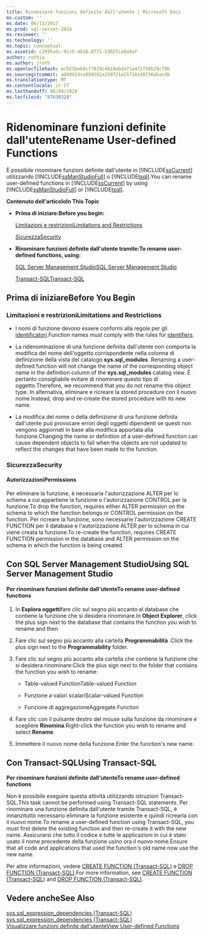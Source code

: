 ```yaml
---
title: Rinominare funzioni definite dall'utente | Microsoft Docs
ms.custom: ''
ms.date: 06/13/2017
ms.prod: sql-server-2014
ms.reviewer: ''
ms.technology: ''
ms.topic: conceptual
ms.assetid: c2695a5c-9cc5-4b18-8771-53027ca9a9af
author: rothja
ms.author: jroth
ms.openlocfilehash: ec923be64cf7819c4018ebda71a472f58b29cf8b
ms.sourcegitcommit: ad4d92dce894592a259721a1571b1d8736abacdb
ms.translationtype: MT
ms.contentlocale: it-IT
ms.lasthandoff: 08/04/2020
ms.locfileid: "87638329"
---
```

# <a name="rename-user-defined-functions"></a><span data-ttu-id="dcb27-102">Ridenominare funzioni definite dall'utente</span><span class="sxs-lookup"><span data-stu-id="dcb27-102">Rename User-defined Functions</span></span>
  <span data-ttu-id="dcb27-103">È possibile rinominare funzioni definite dall'utente in [!INCLUDE[ssCurrent](../../includes/sscurrent-md.md)] utilizzando [!INCLUDE[ssManStudioFull](../../includes/ssmanstudiofull-md.md)] o [!INCLUDE[tsql](../../includes/tsql-md.md)].</span><span class="sxs-lookup"><span data-stu-id="dcb27-103">You can rename user-defined functions in [!INCLUDE[ssCurrent](../../includes/sscurrent-md.md)] by using [!INCLUDE[ssManStudioFull](../../includes/ssmanstudiofull-md.md)] or [!INCLUDE[tsql](../../includes/tsql-md.md)].</span></span>  
  
 <span data-ttu-id="dcb27-104">**Contenuto dell'articolo**</span><span class="sxs-lookup"><span data-stu-id="dcb27-104">**In This Topic**</span></span>  
  
-   <span data-ttu-id="dcb27-105">**Prima di iniziare:**</span><span class="sxs-lookup"><span data-stu-id="dcb27-105">**Before you begin:**</span></span>  
  
     [<span data-ttu-id="dcb27-106">Limitazioni e restrizioni</span><span class="sxs-lookup"><span data-stu-id="dcb27-106">Limitations and Restrictions</span></span>](#Restrictions)  
  
     [<span data-ttu-id="dcb27-107">Sicurezza</span><span class="sxs-lookup"><span data-stu-id="dcb27-107">Security</span></span>](#Security)  
  
-   <span data-ttu-id="dcb27-108">**Rinominare funzioni definite dall'utente tramite:**</span><span class="sxs-lookup"><span data-stu-id="dcb27-108">**To rename user-defined functions, using:**</span></span>  
  
     [<span data-ttu-id="dcb27-109">SQL Server Management Studio</span><span class="sxs-lookup"><span data-stu-id="dcb27-109">SQL Server Management Studio</span></span>](#SSMSProcedure)  
  
     [<span data-ttu-id="dcb27-110">Transact-SQL</span><span class="sxs-lookup"><span data-stu-id="dcb27-110">Transact-SQL</span></span>](#TsqlProcedure)  
  
##  <a name="before-you-begin"></a><a name="BeforeYouBegin"></a> <span data-ttu-id="dcb27-111">Prima di iniziare</span><span class="sxs-lookup"><span data-stu-id="dcb27-111">Before You Begin</span></span>  
  
###  <a name="limitations-and-restrictions"></a><a name="Restrictions"></a> <span data-ttu-id="dcb27-112">Limitazioni e restrizioni</span><span class="sxs-lookup"><span data-stu-id="dcb27-112">Limitations and Restrictions</span></span>  
  
-   <span data-ttu-id="dcb27-113">I nomi di funzione devono essere conformi alla regole per gli [identificatori](../databases/database-identifiers.md).</span><span class="sxs-lookup"><span data-stu-id="dcb27-113">Function names must comply with the rules for [identifiers](../databases/database-identifiers.md).</span></span>  
  
-   <span data-ttu-id="dcb27-114">La ridenominazione di una funzione definita dall'utente non comporta la modifica del nome dell'oggetto corrispondente nella colonna di definizione della vista del catalogo **sys.sql_modules** .</span><span class="sxs-lookup"><span data-stu-id="dcb27-114">Renaming a user-defined function will not change the name of the corresponding object name in the definition column of the **sys.sql_modules** catalog view.</span></span> <span data-ttu-id="dcb27-115">È pertanto consigliabile evitare di rinominare questo tipo di oggetto.</span><span class="sxs-lookup"><span data-stu-id="dcb27-115">Therefore, we recommend that you do not rename this object type.</span></span> <span data-ttu-id="dcb27-116">In alternativa, eliminare e ricreare la stored procedure con il nuovo nome.</span><span class="sxs-lookup"><span data-stu-id="dcb27-116">Instead, drop and re-create the stored procedure with its new name.</span></span>  
  
-   <span data-ttu-id="dcb27-117">La modifica del nome o della definizione di una funzione definita dall'utente può provocare errori degli oggetti dipendenti se questi non vengono aggiornati in base alla modifica apportata alla funzione.</span><span class="sxs-lookup"><span data-stu-id="dcb27-117">Changing the name or definition of a user-defined function can cause dependent objects to fail when the objects are not updated to reflect the changes that have been made to the function.</span></span>  
  
###  <a name="security"></a><a name="Security"></a> <span data-ttu-id="dcb27-118">Sicurezza</span><span class="sxs-lookup"><span data-stu-id="dcb27-118">Security</span></span>  
  
####  <a name="permissions"></a><a name="Permissions"></a> <span data-ttu-id="dcb27-119">Autorizzazioni</span><span class="sxs-lookup"><span data-stu-id="dcb27-119">Permissions</span></span>  
 <span data-ttu-id="dcb27-120">Per eliminare la funzione, è necessaria l'autorizzazione ALTER per lo schema a cui appartiene la funzione o l'autorizzazione CONTROL per la funzione.</span><span class="sxs-lookup"><span data-stu-id="dcb27-120">To drop the function, requires either ALTER permission on the schema to which the function belongs or CONTROL permission on the function.</span></span> <span data-ttu-id="dcb27-121">Per ricreare la funzione, sono necessarie l'autorizzazione CREATE FUNCTION per il database e l'autorizzazione ALTER per lo schema in cui viene creata la funzione.</span><span class="sxs-lookup"><span data-stu-id="dcb27-121">To re-create the function, requires CREATE FUNCTION permission in the database and ALTER permission on the schema in which the function is being created.</span></span>  
  
##  <a name="using-sql-server-management-studio"></a><a name="SSMSProcedure"></a> <span data-ttu-id="dcb27-122">Con SQL Server Management Studio</span><span class="sxs-lookup"><span data-stu-id="dcb27-122">Using SQL Server Management Studio</span></span>  
  
#### <a name="to-rename-user-defined-functions"></a><span data-ttu-id="dcb27-123">Per rinominare funzioni definite dall'utente</span><span class="sxs-lookup"><span data-stu-id="dcb27-123">To rename user-defined functions</span></span>  
  
1.  <span data-ttu-id="dcb27-124">In **Esplora oggetti**fare clic sul segno più accanto al database che contiene la funzione che si desidera rinominare.</span><span class="sxs-lookup"><span data-stu-id="dcb27-124">In **Object Explorer**, click the plus sign next to the database that contains the function you wish to rename and then</span></span>  
  
2.  <span data-ttu-id="dcb27-125">Fare clic sul segno più accanto alla cartella **Programmabilità** .</span><span class="sxs-lookup"><span data-stu-id="dcb27-125">Click the plus sign next to the **Programmability** folder.</span></span>  
  
3.  <span data-ttu-id="dcb27-126">Fare clic sul segno più accanto alla cartella che contiene la funzione che si desidera rinominare:</span><span class="sxs-lookup"><span data-stu-id="dcb27-126">Click the plus sign next to the folder that contains the function you wish to rename:</span></span>  
  
    -   <span data-ttu-id="dcb27-127">Table-valued Function</span><span class="sxs-lookup"><span data-stu-id="dcb27-127">Table-valued Function</span></span>  
  
    -   <span data-ttu-id="dcb27-128">Funzione a valori scalari</span><span class="sxs-lookup"><span data-stu-id="dcb27-128">Scalar-valued Function</span></span>  
  
    -   <span data-ttu-id="dcb27-129">Funzione di aggregazione</span><span class="sxs-lookup"><span data-stu-id="dcb27-129">Aggregate Function</span></span>  
  
4.  <span data-ttu-id="dcb27-130">Fare clic con il pulsante destro del mouse sulla funzione da rinominare e scegliere **Rinomina**.</span><span class="sxs-lookup"><span data-stu-id="dcb27-130">Right-click the function you wish to rename and select **Rename**.</span></span>  
  
5.  <span data-ttu-id="dcb27-131">Immettere il nuovo nome della funzione.</span><span class="sxs-lookup"><span data-stu-id="dcb27-131">Enter the function's new name.</span></span>  
  
##  <a name="using-transact-sql"></a><a name="TsqlProcedure"></a> <span data-ttu-id="dcb27-132">Con Transact-SQL</span><span class="sxs-lookup"><span data-stu-id="dcb27-132">Using Transact-SQL</span></span>  
 <span data-ttu-id="dcb27-133">**Per rinominare funzioni definite dall'utente**</span><span class="sxs-lookup"><span data-stu-id="dcb27-133">**To rename user-defined functions**</span></span>  
  
 <span data-ttu-id="dcb27-134">Non è possibile eseguire questa attività utilizzando istruzioni Transact-SQL.</span><span class="sxs-lookup"><span data-stu-id="dcb27-134">This task cannot be performed using Transact-SQL statements.</span></span> <span data-ttu-id="dcb27-135">Per rinominare una funzione definita dall'utente tramite Transact-SQL, è innanzitutto necessario eliminare la funzione esistente e quindi ricrearla con il nuovo nome.</span><span class="sxs-lookup"><span data-stu-id="dcb27-135">To rename a user-defined function using Transact-SQL, you must first delete the existing function and then re-create it with the new name.</span></span> <span data-ttu-id="dcb27-136">Assicurarsi che tutto il codice e tutte le applicazioni in cui è stato usato il nome precedente della funzione usino ora il nuovo nome.</span><span class="sxs-lookup"><span data-stu-id="dcb27-136">Ensure that all code and applications that used the function's old name now use the new name.</span></span>  
  
 <span data-ttu-id="dcb27-137">Per altre informazioni, vedere [CREATE FUNCTION &#40;Transact-SQL&#41;](/sql/t-sql/statements/create-function-transact-sql) e [DROP FUNCTION &#40;Transact-SQL&#41;](/sql/t-sql/statements/drop-function-transact-sql).</span><span class="sxs-lookup"><span data-stu-id="dcb27-137">For more information, see [CREATE FUNCTION &#40;Transact-SQL&#41;](/sql/t-sql/statements/create-function-transact-sql) and [DROP FUNCTION &#40;Transact-SQL&#41;](/sql/t-sql/statements/drop-function-transact-sql).</span></span>  
  
## <a name="see-also"></a><span data-ttu-id="dcb27-138">Vedere anche</span><span class="sxs-lookup"><span data-stu-id="dcb27-138">See Also</span></span>  
 <span data-ttu-id="dcb27-139">[sys.sql_expression_dependencies &#40;Transact-SQL&#41;](/sql/relational-databases/system-catalog-views/sys-sql-expression-dependencies-transact-sql) </span><span class="sxs-lookup"><span data-stu-id="dcb27-139">[sys.sql_expression_dependencies &#40;Transact-SQL&#41;](/sql/relational-databases/system-catalog-views/sys-sql-expression-dependencies-transact-sql) </span></span>  
 [<span data-ttu-id="dcb27-140">Visualizzare funzioni definite dall'utente</span><span class="sxs-lookup"><span data-stu-id="dcb27-140">View User-defined Functions</span></span>](user-defined-functions.md)  
  
  
